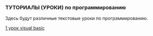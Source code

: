 ### ТУТОРИАЛЫ (УРОКИ) по программированию

Здесь будут различные текстовые уроки
по программированию.

[1 урок visual basic](https://ymp-co.github.io/YMP_COMPANY/tutorials/vb1)
